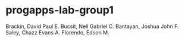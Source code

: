 # progapps-lab-group1
Brackin, David Paul E.
Bucsit, Neil Gabriel C.
Bantayan, Joshua John F.
Saley, Chazz Evans A.
Florendo, Edson M.
